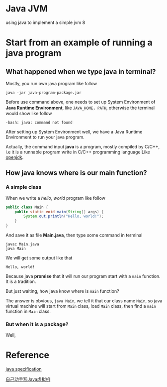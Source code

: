 # Java JVM

using java to implement a simple jvm 8

# Start from an example of running a java program

## What happened when we type java in terminal?

Mostly, you run own java program like follow

```shell
java -jar java-program-package.jar
```

Before use command above, one needs to set up System Environment of **Java Runtime Environment**, like `JAVA_HOME`，`PATH`, otherwise the terminal would show like follow

```shell
-bash: java: command not found
```

After setting up System Environment well, we have a Java Runtime Environment to run your java program.

Actually, the command input **java** is a program, mostly compiled by C/C++, i.e it is a runnable program write in C/C++ programming language Like [openjdk](http://openjdk.java.net/).

## How java knows where is our main function?

### A simple class

When we write a *hello, world* program like follow

```java
public class Main {
    public static void main(String[] args) {
        System.out.println("Hello, world!");
    }
}
```

And save it as file **Main.java**, then type some command  in terminal

```shell
javac Main.java
java Main
```

We will get some output like that

```shell
Hello, world!
```

Because java **promise** that it will run our program start with a `main` function. It is a tradition.

But just waiting, how java know where is `main` function? 

The answer is obvious, `java Main`, we tell it that our class name `Main`, so java virtual machine will start from `Main` class, load `Main` class, then find a `main` function in `Main` class.

### But when it is a package?

Well, 

# Reference

[java specification](https://docs.oracle.com/javase/specs/)

[自己动手写Java虚拟机](https://book.douban.com/subject/26802084/)


